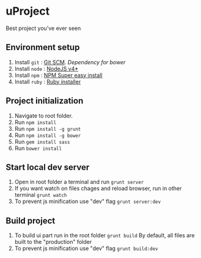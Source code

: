 # uProject
Best project you've ever seen


## Environment setup
1. Install ` git ` : [Git SCM](http://git-scm.com/downloads/). *Dependency for bower*
2. Install ` node ` : [NodeJS v4*](https://nodejs.org/en/download/)
3. Install ` npm ` : [NPM Super easy install](https://www.npmjs.org/doc/README.html#super-easy-install)
4. Install ` ruby ` : [Ruby installer](http://rubyinstaller.org/)

## Project initialization
1. Navigate to root folder.
2. Run ` npm install `
3. Run ` npm install -g grunt `
4. Run ` npm install -g bower `
5. Run ` gem install sass `
6. Run ` bower install `


## Start local dev server
1. Open in root folder a terminal and run ` grunt server `
2. If you want watch on files chages and reload browser, run in other terminal ` grunt watch `
3. To prevent js minification use "dev" flag ` grunt server:dev `


## Build project
1. To build ui part run in the root folder ` grunt build `
   By default, all files are built to the "production" folder
2. To prevent js minification use "dev" flag ` grunt build:dev `
